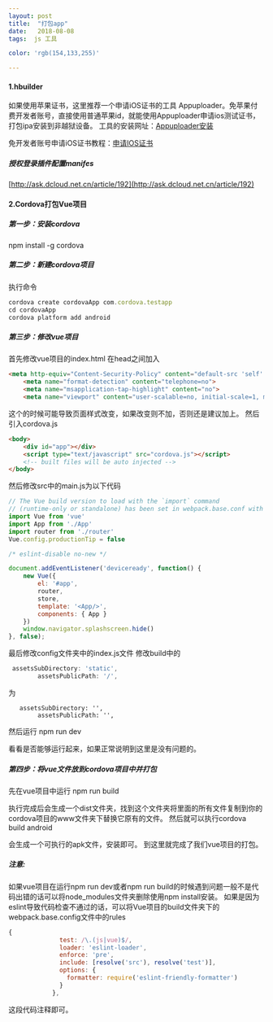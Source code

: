 ```yaml
---
layout: post
title:  "打包app"
date:   2018-08-08
tags:  js 工具

color: 'rgb(154,133,255)'

---
```


#### 1.hbuilder
如果使用苹果证书，这里推荐一个申请iOS证书的工具 Appuploader。免苹果付费开发者账号，直接使用普通苹果id，就能使用Appuploader申请ios测试证书，打包ipa安装到非越狱设备。
工具的安装网址：[Appuploader安装](http://www.applicationloader.net/blog/zh/72.html)

免开发者账号申请iOS证书教程：[申请IOS证书](http://www.applicationloader.net/blog/zh/1073.html)
##### 授权登录插件配置manifes
[http://ask.dcloud.net.cn/article/192](http://ask.dcloud.net.cn/article/192)

#### 2.Cordova打包Vue项目
##### 第一步：安装cordova
npm install -g cordova
##### 第二步：新建cordova项目

执行命令 

```js
cordova create cordovaApp com.cordova.testapp
cd cordovaApp
cordova platform add android
```
##### 第三步：修改vue项目
首先修改vue项目的index.html  在head之间加入
```html
<meta http-equiv="Content-Security-Policy" content="default-src 'self' data: gap: https://ssl.gstatic.com 'unsafe-eval'; style-src 'self' 'unsafe-inline'; media-src *; img-src 'self' data: content:;">
    <meta name="format-detection" content="telephone=no">
    <meta name="msapplication-tap-highlight" content="no">
    <meta name="viewport" content="user-scalable=no, initial-scale=1, maximum-scale=1, minimum-scale=1, width=device-width">

```
这个的时候可能导致页面样式改变，如果改变则不加，否则还是建议加上。
然后引入cordova.js

```HTML
<body>
    <div id="app"></div>
    <script type="text/javascript" src="cordova.js"></script>
    <!-- built files will be auto injected -->
</body>

```
然后修改src中的main.js为以下代码

```js
// The Vue build version to load with the `import` command
// (runtime-only or standalone) has been set in webpack.base.conf with an alias.
import Vue from 'vue'
import App from './App'
import router from './router'
Vue.config.productionTip = false

/* eslint-disable no-new */

document.addEventListener('deviceready', function() {
    new Vue({
        el: '#app',
        router,
        store,
        template: '<App/>',
        components: { App }
    })
    window.navigator.splashscreen.hide()
}, false);

```
最后修改config文件夹中的index.js文件
修改build中的

```js
 assetsSubDirectory: 'static',
        assetsPublicPath: '/',
```
为
```
   assetsSubDirectory: '',
        assetsPublicPath: '',
```
然后运行  npm run dev

看看是否能够运行起来，如果正常说明到这里是没有问题的。
##### 第四步：将vue文件放到cordova项目中并打包
先在vue项目中运行  npm run build

执行完成后会生成一个dist文件夹，找到这个文件夹将里面的所有文件复制到你的cordova项目的www文件夹下替换它原有的文件。
然后就可以执行cordova build android

会生成一个可执行的apk文件，安装即可。
到这里就完成了我们vue项目的打包。
##### 注意:
如果vue项目在运行npm run dev或者npm run build的时候遇到问题一般不是代码出错的话可以将node_modules文件夹删除使用npm install安装。
如果是因为eslint导致代码检查不通过的话，可以将Vue项目的build文件夹下的webpack.base.config文件中的rules
```js
{
              test: /\.(js|vue)$/,
              loader: 'eslint-loader',
              enforce: 'pre',
              include: [resolve('src'), resolve('test')],
              options: {
                formatter: require('eslint-friendly-formatter')
              }
            },

```
这段代码注释即可。